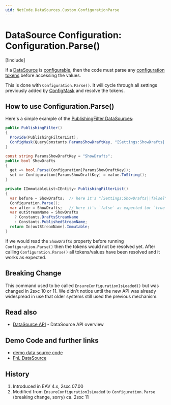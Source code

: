 ```yaml
---
uid: NetCode.DataSources.Custom.ConfigurationParse
---
```


# DataSource Configuration: Configuration.Parse()

[!include[](~/basics/stack/_shared-float-summary.md)]
<style>
  .context-box-summary .datasource-custom, 
  .context-box-summary .query-params,
  .context-box-summary .data-configuration
  { visibility: visible; } 
</style>

If a [DataSource](xref:NetCode.DataSources.DataSource) is [configurable](xref:NetCode.DataSources.Custom.Configuration), then the code must parse any [configuration tokens](xref:Basics.LookUp.Tokens) before accessing the values. 

This is done with `Configuration.Parse()`. It will cycle through all settings previously added by [ConfigMask](xref:NetCode.DataSources.Custom.ConfigMask) and resolve the tokens. 

## How to use Configuration.Parse()

Here's a simple example of the [PublishingFilter DataSources](xref:ToSic.Eav.DataSources.PublishingFilter): 

```cs
public PublishingFilter()
{
  Provide(PublishingFilterList);
  ConfigMask(QueryConstants.ParamsShowDraftKey, "[Settings:ShowDrafts||false]");
}

const string ParamsShowDraftKey = "ShowDrafts";
public bool ShowDrafts
{
  get => bool.Parse(Configuration[ParamsShowDraftKey]);
  set => Configuration[ParamsShowDraftKey] = value.ToString();
}

private IImmutableList<IEntity> PublishingFilterList()
{
  var before = ShowDrafts;  // here it's "[Settings:ShowDrafts||false]" which would cause trouble
  Configuration.Parse();
  var after = ShowDrafts;   // here it's `false` as expected (or `true` if the user is an editor)
  var outStreamName = ShowDrafts 
    ? Constants.DraftsStreamName 
    : Constants.PublishedStreamName;
  return In[outStreamName].Immutable;
}
```

If we would read the `ShowDrafts` property before running `Configuration.Parse()` then the tokens would not be resolved yet. After calling `Configuration.Parse()` all tokens/values have been resolved and it works as expected. 

## Breaking Change

This command used to be called `EnsureConfigurationIsLoaded()` but was changed in 2sxc 10 or 11. We didn't notice until the new API was already widespread in use that older systems still used the previous mechanism. 


## Read also

* [DataSource API](xref:NetCode.DataSources.Custom.Api) - DataSource API overview

## Demo Code and further links

* [demo data source code](https://github.com/2sic/2sxc-eav-tutorial-custom-datasource)
* [FnL DataSource](https://github.com/2sic/dnn-datasource-form-and-list)

## History

1. Introduced in EAV 4.x, 2sxc 07.00
1. Modified from `EnsureConfigurationIsLoaded` to `Configuration.Parse` (breaking change, sorry) ca. 2sxc 11